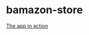 # bamazon-store

[The app in action](https://drive.google.com/file/d/1FvI7DYe7zfpv5IXfhB9KPizFqFMsKu9S/view)